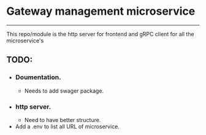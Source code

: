# Gateway management microservice
---
This repo/module is the http server for frontend and gRPC client for all the microservice's 

## TODO:
- ### Doumentation.
    - Needs to add swager package.
- ### http server.
    - Need to have better structure.
- Add a .env to list all URL of microservice.
